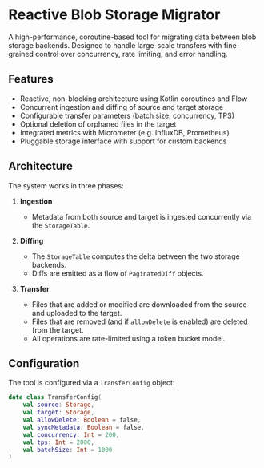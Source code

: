# Reactive Blob Storage Migrator

A high-performance, coroutine-based tool for migrating data between blob storage backends. Designed to handle large-scale transfers with fine-grained control over concurrency, rate limiting, and error handling.

## Features

- Reactive, non-blocking architecture using Kotlin coroutines and Flow
- Concurrent ingestion and diffing of source and target storage
- Configurable transfer parameters (batch size, concurrency, TPS)
- Optional deletion of orphaned files in the target
- Integrated metrics with Micrometer (e.g. InfluxDB, Prometheus)
- Pluggable storage interface with support for custom backends

## Architecture

The system works in three phases:

1. **Ingestion**
    - Metadata from both source and target is ingested concurrently via the `StorageTable`.

2. **Diffing**
    - The `StorageTable` computes the delta between the two storage backends.
    - Diffs are emitted as a flow of `PaginatedDiff` objects.

3. **Transfer**
    - Files that are added or modified are downloaded from the source and uploaded to the target.
    - Files that are removed (and if `allowDelete` is enabled) are deleted from the target.
    - All operations are rate-limited using a token bucket model.

## Configuration

The tool is configured via a `TransferConfig` object:

```kotlin
data class TransferConfig(
    val source: Storage,
    val target: Storage,
    val allowDelete: Boolean = false,
    val syncMetadata: Boolean = false,
    val concurrency: Int = 200,
    val tps: Int = 2000,
    val batchSize: Int = 1000
)
